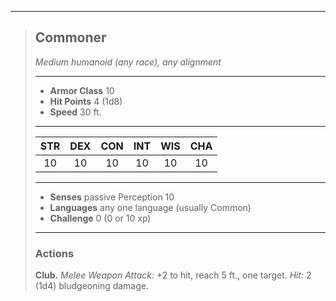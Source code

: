 ***
> ## Commoner
> *Medium humanoid (any race), any alignment*
> 
> ***
> 
> - **Armor Class** 10
> - **Hit Points** 4 (1d8)
> - **Speed** 30 ft.
> 
> ***
> 
> |STR|DEX|CON|INT|WIS|CHA|
> |:---:|:---:|:---:|:---:|:---:|:---:|
> |10|10|10|10|10|10|
> 
> ***
> 
> - **Senses** passive Perception 10
> - **Languages** any one language (usually Common)
> - **Challenge** 0 (0 or 10 xp)
> 
> ***
> 
> ### Actions
> **Club.** *Melee Weapon Attack:* +2 to hit, reach 5 ft., one target. *Hit:* 2 (1d4) bludgeoning damage.